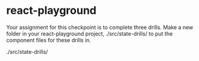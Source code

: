 # react-playground


  Your assignment for this checkpoint is to complete three drills. Make a new folder in your react-playground project, ./src/state-drills/ to put the component files for these drills in.
  
  
./src/state-drills/
